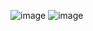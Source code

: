 ![image](https://github.com/Chazzvdh/TaskForge/assets/114153884/426be3ea-c393-47a0-b443-81c51c340134)
![image](https://github.com/Chazzvdh/TaskForge/assets/114153884/cdeb8c96-52f3-4cbb-a573-32860c78e25c)
